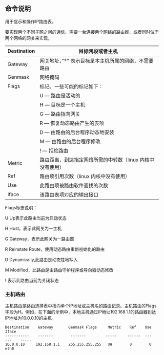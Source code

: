## 命令说明

用于显示和操作IP路由表。

要实现两个不同子网之间的通信，需要一台连接两个网络的路由器，或者同时位于两个网络的网关来实现。



| Destination | 目标网段或者主机                                           |
| ----------- | ---------------------------------------------------------- |
| Gateway     | 网关地址，”*” 表示目标是本主机所属的网络，不需要路由       |
| Genmask     | 网络掩码                                                   |
| Flags       | 标记。一些可能的标记如下：                                 |
|             | U — 路由是活动的                                           |
|             | H — 目标是一个主机                                         |
|             | G — 路由指向网关                                           |
|             | R — 恢复动态路由产生的表项                                 |
|             | D — 由路由的后台程序动态地安装                             |
|             | M — 由路由的后台程序修改                                   |
|             | ! — 拒绝路由                                               |
| Metric      | 路由距离，到达指定网络所需的中转数（linux 内核中没有使用） |
| Ref         | 路由项引用次数（linux 内核中没有使用）                     |
| Use         | 此路由项被路由软件查找的次数                               |
| Iface       | 该路由表项对应的输出接口                                   |

Flags标志说明：

U Up表示此路由当前为启动状态

H Host，表示此网关为一主机

G Gateway，表示此网关为一路由器

R Reinstate Route，使用动态路由重新初始化的路由

D Dynamically,此路由是动态性地写入

M Modified，此路由是由路由守护程序或导向器动态修改

! 表示此路由当前为关闭状态





### 主机路由

主机路由是路由选择表中指向单个IP地址或主机名的路由记录。主机路由的Flags字段为H。例如，在下面的示例中，本地主机通过IP地址192.168.1.1的路由器到达IP地址为10.0.0.10的主机。

```
Destination    Gateway       Genmask Flags     Metric    Ref    Use    Iface
-----------    -------        -------         -----     ------  ---    ---    -----
10.0.0.10     192.168.1.1    255.255.255.255   UH        0        0    eth0
```